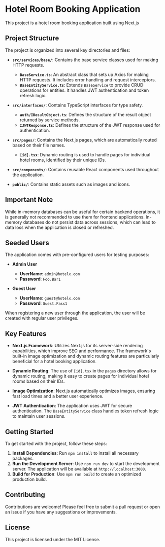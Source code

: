# Hotel Room Booking Application

This project is a hotel room booking application built using Next.js

## Project Structure

The project is organized into several key directories and files:

- **`src/services/base/`**: Contains the base service classes used for making HTTP requests.
  - **`BaseService.ts`**: An abstract class that sets up Axios for making HTTP requests. It includes error handling and request interceptors.
  - **`BaseEntityService.ts`**: Extends `BaseService` to provide CRUD operations for entities. It handles JWT authentication and token refresh logic.

- **`src/interfaces/`**: Contains TypeScript interfaces for type safety.
  - **`auth/IResultObject.ts`**: Defines the structure of the result object returned by service methods.
  - **`IJWTResponse.ts`**: Defines the structure of the JWT response used for authentication.

- **`src/pages/`**: Contains the Next.js pages, which are automatically routed based on their file names.
  - **`[id].tsx`**: Dynamic routing is used to handle pages for individual hotel rooms, identified by their unique IDs.

- **`src/components/`**: Contains reusable React components used throughout the application.

- **`public/`**: Contains static assets such as images and icons.

## Important Note

While in-memory databases can be useful for certain backend operations, it is generally not recommended to use them for frontend applications. In-memory databases do not persist data across sessions, which can lead to data loss when the application is closed or refreshed. 

## Seeded Users

The application comes with pre-configured users for testing purposes:

- **Admin User**
  - **UserName**: `admin@hotelx.com`
  - **Password**: `Foo.Bar1`

- **Guest User**
  - **UserName**: `guest@hotelx.com`
  - **Password**: `Guest.Pass1`

When registering a new user through the application, the user will be created with regular user privileges.

## Key Features

- **Next.js Framework**: Utilizes Next.js for its server-side rendering capabilities, which improve SEO and performance. The framework's built-in image optimization and dynamic routing features are particularly beneficial for a hotel booking application.

- **Dynamic Routing**: The use of `[id].tsx` in the `pages` directory allows for dynamic routing, making it easy to create pages for individual hotel rooms based on their IDs.

- **Image Optimization**: Next.js automatically optimizes images, ensuring fast load times and a better user experience.

- **JWT Authentication**: The application uses JWT for secure authentication. The `BaseEntityService` class handles token refresh logic to maintain user sessions.





## Getting Started

To get started with the project, follow these steps:

1. **Install Dependencies**: Run `npm install` to install all necessary packages.
2. **Run the Development Server**: Use `npm run dev` to start the development server. The application will be available at `http://localhost:3000`.
3. **Build for Production**: Use `npm run build` to create an optimized production build.

## Contributing

Contributions are welcome! Please feel free to submit a pull request or open an issue if you have any suggestions or improvements.

## License

This project is licensed under the MIT License.
